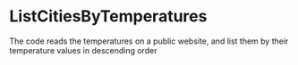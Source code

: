# ListCitiesByTemperatures
The code reads the temperatures on a public website, and list them by their temperature values in descending order
